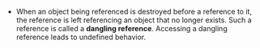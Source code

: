 - When an object being referenced is destroyed before a reference to it, the reference is left referencing an object that no longer exists. Such a reference is called a **dangling reference**. Accessing a dangling reference leads to undefined behavior.